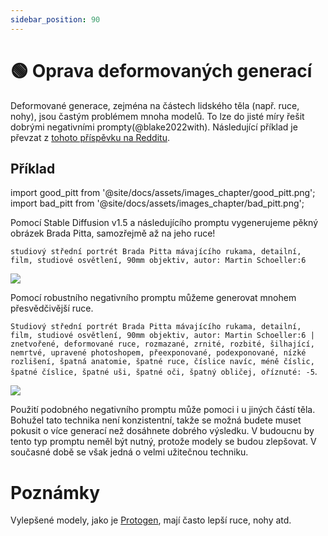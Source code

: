 ```yaml
---
sidebar_position: 90
---
```

# 🟢 Oprava deformovaných generací

Deformované generace, zejména na částech lidského těla (např. ruce, nohy), jsou častým problémem mnoha modelů. To lze do jisté míry řešit dobrými negativními prompty(@blake2022with). Následující příklad je převzat z [tohoto příspěvku na Redditu](https://www.reddit.com/r/StableDiffusion/comments/z7salo/with_the_right_prompt_stable_diffusion_20_can_do/).

## Příklad

import good_pitt from '@site/docs/assets/images_chapter/good_pitt.png';
import bad_pitt from '@site/docs/assets/images_chapter/bad_pitt.png';

Pomocí Stable Diffusion v1.5 a následujícího promptu vygenerujeme pěkný obrázek Brada Pitta, samozřejmě až na jeho ruce!

`studiový střední portrét Brada Pitta mávajícího rukama, detailní, film, studiové osvětlení, 90mm objektiv, autor: Martin Schoeller:6`

<div style={{textAlign: 'center'}}>
  <img src={bad_pitt} style={{width: "250px"}} />
</div>

Pomocí robustního negativního promptu můžeme generovat mnohem přesvědčivější ruce.

`Studiový střední portrét Brada Pitta mávajícího rukama, detailní, film, studiové osvětlení, 90mm objektiv, autor: Martin Schoeller:6 | znetvořené, deformované ruce, rozmazané, zrnité, rozbité, šilhající, nemrtvé, upravené photoshopem, přeexponované, podexponované, nízké rozlišení, špatná anatomie, špatné ruce, číslice navíc, méně číslic, špatné číslice, špatné uši, špatné oči, špatný obličej, oříznuté: -5`.
<div style={{textAlign: 'center'}}>
  <img src={good_pitt} style={{width: "250px"}} />
</div>

Použití podobného negativního promptu může pomoci i u jiných částí těla. Bohužel tato technika není konzistentní, takže se možná budete muset pokusit o více generací než dosáhnete dobrého výsledku. V budoucnu by tento typ promptu neměl být nutný, protože modely se budou zlepšovat. V současné době se však jedná o velmi užitečnou techniku.


# Poznámky

Vylepšené modely, jako je [Protogen](https://civitai.com/models/3666/protogen-x34-official-release), mají často lepší ruce, nohy atd.